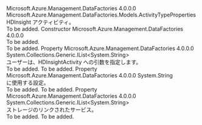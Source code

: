 <Type Name="HDInsightActivityBase" FullName="Microsoft.Azure.Management.DataFactories.Models.HDInsightActivityBase">
  <TypeSignature Language="C#" Value="public abstract class HDInsightActivityBase : Microsoft.Azure.Management.DataFactories.Models.ActivityTypeProperties" />
  <TypeSignature Language="ILAsm" Value=".class public auto ansi abstract beforefieldinit HDInsightActivityBase extends Microsoft.Azure.Management.DataFactories.Models.ActivityTypeProperties" />
  <TypeSignature Language="DocId" Value="T:Microsoft.Azure.Management.DataFactories.Models.HDInsightActivityBase" />
  <TypeSignature Language="VB.NET" Value="Public MustInherit Class HDInsightActivityBase&#xA;Inherits ActivityTypeProperties" />
  <TypeSignature Language="F#" Value="type HDInsightActivityBase = class&#xA;    inherit ActivityTypeProperties" />
  <AssemblyInfo>
    <AssemblyName>Microsoft.Azure.Management.DataFactories</AssemblyName>
    <AssemblyVersion>4.0.0.0</AssemblyVersion>
  </AssemblyInfo>
  <Base>
    <BaseTypeName>Microsoft.Azure.Management.DataFactories.Models.ActivityTypeProperties</BaseTypeName>
  </Base>
  <Interfaces />
  <Docs>
    <summary>
            HDInsight アクティビティ。
            </summary>
    <remarks>To be added.</remarks>
  </Docs>
  <Members>
    <Member MemberName=".ctor">
      <MemberSignature Language="C#" Value="protected HDInsightActivityBase ();" />
      <MemberSignature Language="ILAsm" Value=".method familyhidebysig specialname rtspecialname instance void .ctor() cil managed" />
      <MemberSignature Language="DocId" Value="M:Microsoft.Azure.Management.DataFactories.Models.HDInsightActivityBase.#ctor" />
      <MemberSignature Language="VB.NET" Value="Protected Sub New ()" />
      <MemberType>Constructor</MemberType>
      <AssemblyInfo>
        <AssemblyName>Microsoft.Azure.Management.DataFactories</AssemblyName>
        <AssemblyVersion>4.0.0.0</AssemblyVersion>
      </AssemblyInfo>
      <Parameters />
      <Docs>
        <summary>To be added.</summary>
        <remarks>To be added.</remarks>
      </Docs>
    </Member>
    <Member MemberName="Arguments">
      <MemberSignature Language="C#" Value="public System.Collections.Generic.IList&lt;string&gt; Arguments { get; set; }" />
      <MemberSignature Language="ILAsm" Value=".property instance class System.Collections.Generic.IList`1&lt;string&gt; Arguments" />
      <MemberSignature Language="DocId" Value="P:Microsoft.Azure.Management.DataFactories.Models.HDInsightActivityBase.Arguments" />
      <MemberSignature Language="VB.NET" Value="Public Property Arguments As IList(Of String)" />
      <MemberSignature Language="F#" Value="member this.Arguments : System.Collections.Generic.IList&lt;string&gt; with get, set" Usage="Microsoft.Azure.Management.DataFactories.Models.HDInsightActivityBase.Arguments" />
      <MemberType>Property</MemberType>
      <AssemblyInfo>
        <AssemblyName>Microsoft.Azure.Management.DataFactories</AssemblyName>
        <AssemblyVersion>4.0.0.0</AssemblyVersion>
      </AssemblyInfo>
      <ReturnValue>
        <ReturnType>System.Collections.Generic.IList&lt;System.String&gt;</ReturnType>
      </ReturnValue>
      <Docs>
        <summary>
            ユーザーは、HDInsightActivity への引数を指定します。
            </summary>
        <value>To be added.</value>
        <remarks>To be added.</remarks>
      </Docs>
    </Member>
    <Member MemberName="GetDebugInfo">
      <MemberSignature Language="C#" Value="public string GetDebugInfo { get; set; }" />
      <MemberSignature Language="ILAsm" Value=".property instance string GetDebugInfo" />
      <MemberSignature Language="DocId" Value="P:Microsoft.Azure.Management.DataFactories.Models.HDInsightActivityBase.GetDebugInfo" />
      <MemberSignature Language="VB.NET" Value="Public Property GetDebugInfo As String" />
      <MemberSignature Language="F#" Value="member this.GetDebugInfo : string with get, set" Usage="Microsoft.Azure.Management.DataFactories.Models.HDInsightActivityBase.GetDebugInfo" />
      <MemberType>Property</MemberType>
      <AssemblyInfo>
        <AssemblyName>Microsoft.Azure.Management.DataFactories</AssemblyName>
        <AssemblyVersion>4.0.0.0</AssemblyVersion>
      </AssemblyInfo>
      <ReturnValue>
        <ReturnType>System.String</ReturnType>
      </ReturnValue>
      <Docs>
        <summary>
            <see cref="T:Microsoft.Azure.Management.DataFactories.Models.HDInsightActivityDebugInfoOption" />に使用する設定。
            </summary>
        <value>To be added.</value>
        <remarks>To be added.</remarks>
      </Docs>
    </Member>
    <Member MemberName="StorageLinkedServices">
      <MemberSignature Language="C#" Value="public System.Collections.Generic.IList&lt;string&gt; StorageLinkedServices { get; set; }" />
      <MemberSignature Language="ILAsm" Value=".property instance class System.Collections.Generic.IList`1&lt;string&gt; StorageLinkedServices" />
      <MemberSignature Language="DocId" Value="P:Microsoft.Azure.Management.DataFactories.Models.HDInsightActivityBase.StorageLinkedServices" />
      <MemberSignature Language="VB.NET" Value="Public Property StorageLinkedServices As IList(Of String)" />
      <MemberSignature Language="F#" Value="member this.StorageLinkedServices : System.Collections.Generic.IList&lt;string&gt; with get, set" Usage="Microsoft.Azure.Management.DataFactories.Models.HDInsightActivityBase.StorageLinkedServices" />
      <MemberType>Property</MemberType>
      <AssemblyInfo>
        <AssemblyName>Microsoft.Azure.Management.DataFactories</AssemblyName>
        <AssemblyVersion>4.0.0.0</AssemblyVersion>
      </AssemblyInfo>
      <ReturnValue>
        <ReturnType>System.Collections.Generic.IList&lt;System.String&gt;</ReturnType>
      </ReturnValue>
      <Docs>
        <summary>
            ストレージのリンクされたサービス。
            </summary>
        <value>To be added.</value>
        <remarks>To be added.</remarks>
      </Docs>
    </Member>
  </Members>
</Type>